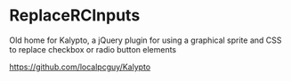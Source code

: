 ReplaceRCInputs
===============

Old home for Kalypto, a jQuery plugin for using a graphical sprite and CSS to replace checkbox or radio button elements

https://github.com/localpcguy/Kalypto
